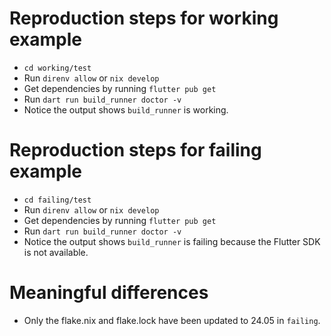 # Reproduction steps for working example

- `cd working/test`
- Run `direnv allow` or `nix develop`
- Get dependencies by running `flutter pub get`
- Run `dart run build_runner doctor -v`
- Notice the output shows `build_runner` is working.

# Reproduction steps for failing example

- `cd failing/test`
- Run `direnv allow` or `nix develop`
- Get dependencies by running `flutter pub get`
- Run `dart run build_runner doctor -v`
- Notice the output shows `build_runner` is failing because the Flutter SDK is not available.

# Meaningful differences

- Only the flake.nix and flake.lock have been updated to 24.05 in `failing`.
